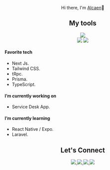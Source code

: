 <div align='center'>
	<p>Hi there, I'm <a href='https://portfolio-alcaen.vercel.app/'>Alcaen</a>👋</p>
</div>

<h2 align='center'>My tools</h2>
<div align="center">
<picture>
<source 
  srcset="https://skillicons.dev/icons?i=js,html,css,ts,py,react,docker,tailwind,nest,next,express,nodejs,git,vscode,materialui,mongo,mysql,postgres,redis,vercel,netlify,php,planetscale,postman,prisma,supabase,sass,githubactions,firebase,laravel&theme=dark"
  media="(prefers-color-scheme: dark)"
/>
<source
  srcset="https://skillicons.dev/icons?i=js,html,css,ts,py,react,docker,tailwind,nest,next,express,nodejs,git,vscode,materialui,mongo,mysql,postgres,redis,vercel,netlify,php,planetscale,postman,prisma,supabase,sass,githubactions,firebase,laravel&theme=light"
  media="(prefers-color-scheme: light), (prefers-color-scheme: no-preference)"
/>
<img src="https://skillicons.dev/icons?i=js,html,css,ts,py,react,docker,tailwind,nest,next,express,nodejs,git,vscode,materialui,mongo,mysql,postgres,redis,vercel,netlify,php,planetscale,postman,prisma,supabase,sass,githubactions,firebase,laravel" />
</picture>

</div>

<div align='center'>
<!-- GitHub Stats -->
<picture>
<source 
  srcset="https://github-readme-stats.vercel.app/api?username=alcaen&show_icons=true&theme=dark"
  media="(prefers-color-scheme: dark)"
/>
<source
  srcset="https://github-readme-stats.vercel.app/api?username=alcaen&show_icons=true"
  media="(prefers-color-scheme: light), (prefers-color-scheme: no-preference)"
/>
<img src="https://github-readme-stats.vercel.app/api?username=alcaen&show_icons=true"/>
</picture>

<!-- Most used Languajes -->
<picture>
<source 
  srcset="https://github-readme-stats.vercel.app/api/top-langs/?username=alcaen&layout=compact&theme=dark"
  media="(prefers-color-scheme: dark)"
/>
<source
  srcset="https://github-readme-stats.vercel.app/api/top-langs/?username=alcaen&layout=compact"
  media="(prefers-color-scheme: light), (prefers-color-scheme: no-preference)"
/>
<img src="https://github-readme-stats.vercel.app/api/top-langs/?username=alcaen&layout=compact"/>
</picture>

</div>

#### Favorite tech

- Next Js.
- Tailwind CSS.
- tRpc.
- Prisma.
- TypeScript.

#### I’m currently working on

- Service Desk App.

#### I’m currently learning

- React Native / Expo.
- Laravel.

<!-- Connect -->
<h2 align='center'>Let's Connect</h2>
<div align="center">
  <a href="https://www.linkedin.com/in/alcaen/">
    <img src="https://skillicons.dev/icons?i=linkedin" />
  </a>
	<a href="https://discordapp.com/users/325795253619785729">
    <img src="https://skillicons.dev/icons?i=discord" />
	</a>
	<a href="https://twitter.com/alejocaicedosac">
    <img src="https://skillicons.dev/icons?i=twitter" />
  </a>
	<a href="https://github.com/alcaen">
    <img src="https://skillicons.dev/icons?i=github" />
  </a>
</div>
